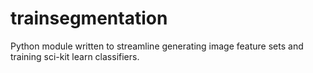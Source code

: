 # trainsegmentation
Python module written to streamline generating image feature sets and training sci-kit learn classifiers.
